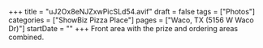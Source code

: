 +++
title = "uJ2Ox8eNJZxwPicSLd54.avif"
draft = false
tags = ["Photos"]
categories = ["ShowBiz Pizza Place"]
pages = ["Waco, TX (5156 W Waco Dr)"]
startDate = ""
+++
Front area with the prize and ordering areas combined.
